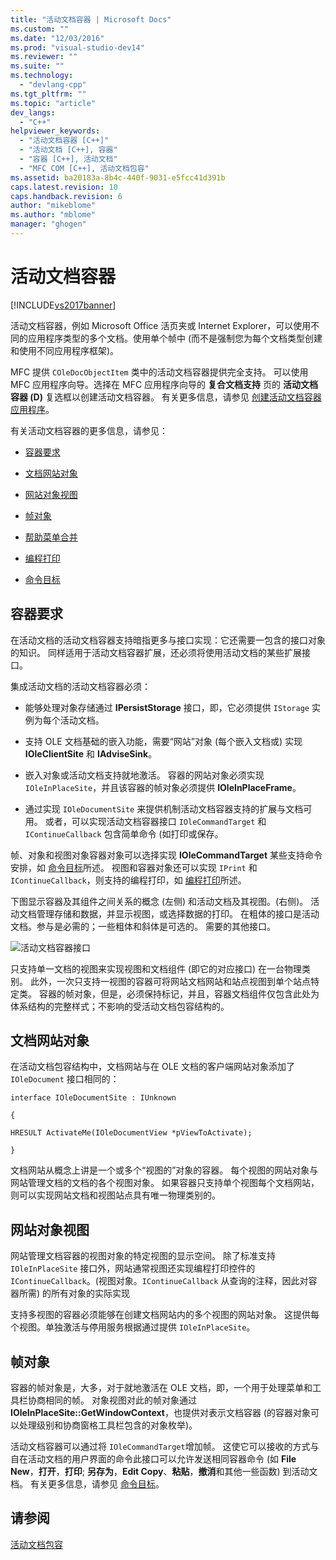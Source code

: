 ```yaml
---
title: "活动文档容器 | Microsoft Docs"
ms.custom: ""
ms.date: "12/03/2016"
ms.prod: "visual-studio-dev14"
ms.reviewer: ""
ms.suite: ""
ms.technology: 
  - "devlang-cpp"
ms.tgt_pltfrm: ""
ms.topic: "article"
dev_langs: 
  - "C++"
helpviewer_keywords: 
  - "活动文档容器 [C++]"
  - "活动文档 [C++], 容器"
  - "容器 [C++], 活动文档"
  - "MFC COM [C++], 活动文档包容"
ms.assetid: ba20183a-8b4c-440f-9031-e5fcc41d391b
caps.latest.revision: 10
caps.handback.revision: 6
author: "mikeblome"
ms.author: "mblome"
manager: "ghogen"
---
```

# 活动文档容器
[!INCLUDE[vs2017banner](../assembler/inline/includes/vs2017banner.md)]

活动文档容器，例如 Microsoft Office 活页夹或 Internet Explorer，可以使用不同的应用程序类型的多个文档。使用单个帧中 \(而不是强制您为每个文档类型创建和使用不同应用程序框架\)。  
  
 MFC 提供 `COleDocObjectItem` 类中的活动文档容器提供完全支持。  可以使用 MFC 应用程序向导。选择在 MFC 应用程序向导的 **复合文档支持** 页的 **活动文档容器 \(D\)** 复选框以创建活动文档容器。  有关更多信息，请参见 [创建活动文档容器应用程序](../mfc/creating-an-active-document-container-application.md)。  
  
 有关活动文档容器的更多信息，请参见：  
  
-   [容器要求](#container_requirements)  
  
-   [文档网站对象](#document_site_objects)  
  
-   [网站对象视图](#view_site_objects)  
  
-   [帧对象](#frame_object)  
  
-   [帮助菜单合并](../mfc/help-menu-merging.md)  
  
-   [编程打印](../mfc/programmatic-printing.md)  
  
-   [命令目标](../mfc/message-handling-and-command-targets.md)  
  
##  <a name="container_requirements"></a> 容器要求  
 在活动文档的活动文档容器支持暗指更多与接口实现：它还需要一包含的接口对象的知识。  同样适用于活动文档容器扩展，还必须将使用活动文档的某些扩展接口。  
  
 集成活动文档的活动文档容器必须：  
  
-   能够处理对象存储通过 **IPersistStorage** 接口，即，它必须提供 `IStorage` 实例为每个活动文档。  
  
-   支持 OLE 文档基础的嵌入功能，需要“网站”对象 \(每个嵌入文档或\) 实现 **IOleClientSite** 和 **IAdviseSink**。  
  
-   嵌入对象或活动文档支持就地激活。  容器的网站对象必须实现 `IOleInPlaceSite`，并且该容器的帧对象必须提供 **IOleInPlaceFrame**。  
  
-   通过实现 `IOleDocumentSite` 来提供机制活动文档容器支持的扩展与文档可用。  或者，可以实现活动文档容器接口 `IOleCommandTarget` 和 `IContinueCallback` 包含简单命令 \(如打印或保存。  
  
 帧、对象和视图对象容器对象可以选择实现 **IOleCommandTarget** 某些支持命令安排，如 [命令目标](../mfc/message-handling-and-command-targets.md)所述。  视图和容器对象还可以实现 `IPrint` 和 `IContinueCallback`，则支持的编程打印，如 [编程打印](../mfc/programmatic-printing.md)所述。  
  
 下图显示容器及其组件之间关系的概念 \(左侧\) 和活动文档及其视图。\(右侧\)。  活动文档管理存储和数据，并显示视图，或选择数据的打印。  在粗体的接口是活动文档。参与是必需的；一些粗体和斜体是可选的。  需要的其他接口。  
  
 ![活动文档容器接口](../mfc/media/vc37gj1.png "vc37gj1")  
  
 只支持单一文档的视图来实现视图和文档组件 \(即它的对应接口\) 在一台物理类别。  此外，一次只支持一视图的容器可将网站文档网站和站点视图到单个站点特定类。  容器的帧对象，但是，必须保持标记，并且，容器文档组件仅包含此处为体系结构的完整样式；不影响的受活动文档包容结构的。  
  
##  <a name="document_site_objects"></a> 文档网站对象  
 在活动文档包容结构中，文档网站与在 OLE 文档的客户端网站对象添加了 `IOleDocument` 接口相同的：  
  
 `interface IOleDocumentSite : IUnknown`  
  
 `{`  
  
 `HRESULT ActivateMe(IOleDocumentView *pViewToActivate);`  
  
 `}`  
  
 文档网站从概念上讲是一个或多个“视图的”对象的容器。  每个视图的网站对象与网站管理文档的文档的各个视图对象。  如果容器只支持单个视图每个文档网站，则可以实现网站文档和视图站点具有唯一物理类别的。  
  
##  <a name="view_site_objects"></a> 网站对象视图  
 网站管理文档容器的视图对象的特定视图的显示空间。  除了标准支持 `IOleInPlaceSite` 接口外，网站通常视图还实现编程打印控件的 `IContinueCallback`。\(视图对象。`IContinueCallback` 从查询的注释，因此对容器所需\) 的所有对象的实际实现  
  
 支持多视图的容器必须能够在创建文档网站内的多个视图的网站对象。  这提供每个视图。单独激活与停用服务根据通过提供 `IOleInPlaceSite`。  
  
##  <a name="frame_object"></a> 帧对象  
 容器的帧对象是，大多，对于就地激活在 OLE 文档，即，一个用于处理菜单和工具栏协商相同的帧。  对象视图对此的帧对象通过 **IOleInPlaceSite::GetWindowContext**，也提供对表示文档容器 \(的容器对象可以处理级别和协商窗格工具栏包含的对象枚举\)。  
  
 活动文档容器可以通过将 `IOleCommandTarget`增加帧。  这使它可以接收的方式与自在活动文档的用户界面的命令此接口可以允许发送相同容器命令 \(如 **File New**，**打开**，**打印**; **另存为**，**Edit Copy**、**粘贴**，**撤消**和其他一些函数\) 到活动文档。  有关更多信息，请参见 [命令目标](../mfc/message-handling-and-command-targets.md)。  
  
## 请参阅  
 [活动文档包容](../mfc/active-document-containment.md)